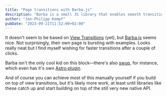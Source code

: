 ```yaml
---
title: "Page transitions with Barba.js"
description: "Barba is a small JS library that enables smooth transitions between pages"
author: "Jan-Philipp Kempf"
pubDate: "2023-09-21T11:52:00+02:00"
---
```


It doesn't seem to be based on [View Transitions](https://developer.mozilla.org/en-US/docs/Web/API/View_Transitions_API) (yet), but [Barba.js](https://barba.js.org/) seems nice. Not surprisingly, their own page is bursting with examples. Looks really neat but I find myself wishing for faster transitions after a couple of clicks.

Barba isn't the only cool kid on this block—there's also [swup](https://github.com/swup), for instance, which even has it's own [Astro plugin](https://github.com/swup/astro).

And of course you can achieve most of this manually yourself if you build on top of view transitions, but it's likely more work, at least until libraries like these catch up and start building on top of the still very new native API.
